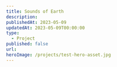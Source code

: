 ```yaml
---
title: Sounds of Earth
description: 
publishedAt: 2023-05-09
updatedAt: 2023-05-09T00:00:00
type:
  - Project
published: false
url: 
heroImage: /projects/test-hero-asset.jpg
---
```

